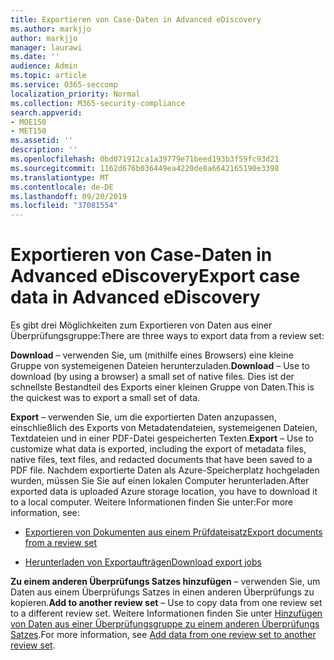 ```yaml
---
title: Exportieren von Case-Daten in Advanced eDiscovery
ms.author: markjjo
author: markjjo
manager: laurawi
ms.date: ''
audience: Admin
ms.topic: article
ms.service: O365-seccomp
localization_priority: Normal
ms.collection: M365-security-compliance
search.appverid:
- MOE150
- MET150
ms.assetid: ''
description: ''
ms.openlocfilehash: 0bd071912ca1a39779e71beed193b3f59fc93d21
ms.sourcegitcommit: 1162d676b036449ea4220de8a6642165190e3398
ms.translationtype: MT
ms.contentlocale: de-DE
ms.lasthandoff: 09/20/2019
ms.locfileid: "37081554"
---
```

# <a name="export-case-data-in-advanced-ediscovery"></a><span data-ttu-id="5a32a-102">Exportieren von Case-Daten in Advanced eDiscovery</span><span class="sxs-lookup"><span data-stu-id="5a32a-102">Export case data in Advanced eDiscovery</span></span>

<span data-ttu-id="5a32a-103">Es gibt drei Möglichkeiten zum Exportieren von Daten aus einer Überprüfungsgruppe:</span><span class="sxs-lookup"><span data-stu-id="5a32a-103">There are three ways to export data from a review set:</span></span>

<span data-ttu-id="5a32a-104">**Download** – verwenden Sie, um (mithilfe eines Browsers) eine kleine Gruppe von systemeigenen Dateien herunterzuladen.</span><span class="sxs-lookup"><span data-stu-id="5a32a-104">**Download** – Use to download (by using a browser) a small set of native files.</span></span> <span data-ttu-id="5a32a-105">Dies ist der schnellste Bestandteil des Exports einer kleinen Gruppe von Daten.</span><span class="sxs-lookup"><span data-stu-id="5a32a-105">This is the quickest was to export a small set of data.</span></span>

<span data-ttu-id="5a32a-106">**Export** – verwenden Sie, um die exportierten Daten anzupassen, einschließlich des Exports von Metadatendateien, systemeigenen Dateien, Textdateien und in einer PDF-Datei gespeicherten Texten.</span><span class="sxs-lookup"><span data-stu-id="5a32a-106">**Export** – Use to customize what data is exported, including the export of metadata files, native files, text files, and redacted documents that have been saved to a PDF file.</span></span> <span data-ttu-id="5a32a-107">Nachdem exportierte Daten als Azure-Speicherplatz hochgeladen wurden, müssen Sie Sie auf einen lokalen Computer herunterladen.</span><span class="sxs-lookup"><span data-stu-id="5a32a-107">After exported data is uploaded Azure storage location, you have to download it to a local computer.</span></span> <span data-ttu-id="5a32a-108">Weitere Informationen finden Sie unter:</span><span class="sxs-lookup"><span data-stu-id="5a32a-108">For more information, see:</span></span> 

   - [<span data-ttu-id="5a32a-109">Exportieren von Dokumenten aus einem Prüfdateisatz</span><span class="sxs-lookup"><span data-stu-id="5a32a-109">Export documents from a review set</span></span>](export-documents-from-review-set.md)

   - [<span data-ttu-id="5a32a-110">Herunterladen von Exportaufträgen</span><span class="sxs-lookup"><span data-stu-id="5a32a-110">Download export jobs</span></span>](download-export-jobs.md)

<span data-ttu-id="5a32a-111">**Zu einem anderen Überprüfungs Satzes hinzufügen** – verwenden Sie, um Daten aus einem Überprüfungs Satzes in einen anderen Überprüfungs zu kopieren.</span><span class="sxs-lookup"><span data-stu-id="5a32a-111">**Add to another review set** – Use to copy data from one review set to a different review set.</span></span> <span data-ttu-id="5a32a-112">Weitere Informationen finden Sie unter [Hinzufügen von Daten aus einer Überprüfungsgruppe zu einem anderen Überprüfungs Satzes](add-data-to-review-set-from-another-review-set.md).</span><span class="sxs-lookup"><span data-stu-id="5a32a-112">For more information, see [Add data from one review set to another review set](add-data-to-review-set-from-another-review-set.md).</span></span> 
